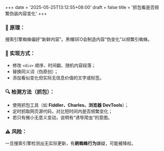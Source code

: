 +++
date = '2025-05-25T13:12:55+08:00'
draft = false
title = '抓包看是否频繁伪装内容变化'
+++

### 📌 原理：

搜索引擎蜘蛛偏好“新鲜内容”。黑帽SEO会制造内容“伪变化”以频繁引蜘蛛。

### 📌 实现方式：

- 修改 `<div>` 顺序、时间戳、随机内容段落；
- 替换同义词（伪原创）；
- 添加看似变化但实际无信息价值的文字或标签。

### 🔍 检测方法（抓包）：

- 使用抓包工具（如 **Fiddler、Charles、浏览器 DevTools**）；
- 定时抓取网页源代码，对比短时间内是否频繁变化；
- 若只有微小无意义变动，说明有“诱导爬虫”的意图。

### ⚠️ 风险：

一旦搜索引擎检测出无实际更新，有**刷蜘蛛行为**嫌疑，可能被降权。